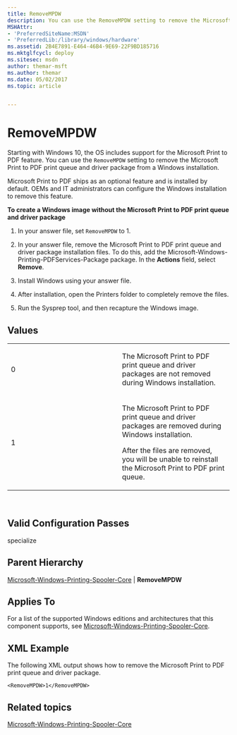 ```yaml
---
title: RemoveMPDW
description: You can use the RemoveMPDW setting to remove the Microsoft Print to PDF print queue and driver package from a Windows installation.
MSHAttr:
- 'PreferredSiteName:MSDN'
- 'PreferredLib:/library/windows/hardware'
ms.assetid: 2B4E7891-E464-46B4-9E69-22F9BD185716
ms.mktglfcycl: deploy
ms.sitesec: msdn
author: themar-msft
ms.author: themar
ms.date: 05/02/2017
ms.topic: article


---
```


# RemoveMPDW


Starting with Windows 10, the OS includes support for the Microsoft Print to PDF feature. You can use the `RemoveMPDW` setting to remove the Microsoft Print to PDF print queue and driver package from a Windows installation.

Microsoft Print to PDF ships as an optional feature and is installed by default. OEMs and IT administrators can configure the Windows installation to remove this feature.

**To create a Windows image without the Microsoft Print to PDF print queue and driver package**

1.  In your answer file, set `RemoveMPDW` to 1.

2.  In your answer file, remove the Microsoft Print to PDF print queue and driver package installation files. To do this, add the Microsoft-Windows-Printing-PDFServices-Package package. In the **Actions** field, select **Remove**.

3.  Install Windows using your answer file.

4.  After installation, open the Printers folder to completely remove the files.

5.  Run the Sysprep tool, and then recapture the Windows image.

## Values


<table>
<colgroup>
<col width="50%" />
<col width="50%" />
</colgroup>
<tbody>
<tr class="odd">
<td><p>0</p></td>
<td><p>The Microsoft Print to PDF print queue and driver packages are not removed during Windows installation.</p></td>
</tr>
<tr class="even">
<td><p>1</p></td>
<td><p>The Microsoft Print to PDF print queue and driver packages are removed during Windows installation.</p>
<p>After the files are removed, you will be unable to reinstall the Microsoft Print to PDF print queue.</p>
<p></p></td>
</tr>
</tbody>
</table>

 

## Valid Configuration Passes


specialize

## Parent Hierarchy


[Microsoft-Windows-Printing-Spooler-Core](microsoft-windows-printing-spooler-core.md) | **RemoveMPDW**

## Applies To


For a list of the supported Windows editions and architectures that this component supports, see [Microsoft-Windows-Printing-Spooler-Core](microsoft-windows-printing-spooler-core.md).

## XML Example


The following XML output shows how to remove the Microsoft Print to PDF print queue and driver package.

```
<RemoveMPDW>1</RemoveMPDW>
```

## Related topics


[Microsoft-Windows-Printing-Spooler-Core](microsoft-windows-printing-spooler-core.md)

 

 







